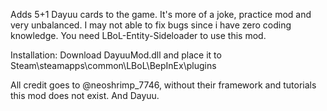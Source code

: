 Adds 5+1 Dayuu cards to the game.
It's more of a joke, practice mod and very unbalanced.
I may not able to fix bugs since i have zero coding knowledge.
You need LBoL-Entity-Sideloader to use this mod.

Installation: Download DayuuMod.dll and place it to Steam\steamapps\common\LBoL\BepInEx\plugins

All credit goes to @neoshrimp_7746, without their framework and tutorials this mod does not exist.
And Dayuu.
